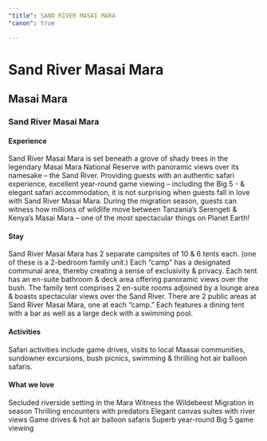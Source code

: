 ```yaml
---
"title": SAND RIVER MASAI MARA
"canon": true

---
```


# Sand River Masai Mara
## Masai Mara
### Sand River Masai Mara

#### Experience
Sand River Masai Mara is set beneath a grove of shady trees in the legendary Masai Mara National Reserve with panoramic views over its namesake – the Sand River.
Providing guests with an authentic safari experience, excellent year-round game viewing – including the Big 5 - &amp; elegant safari accommodation, it is not surprising when guests fall in love with Sand River Masai Mara.
During the migration season, guests can witness how millions of wildlife move between Tanzania’s Serengeti &amp; Kenya’s Masai Mara – one of the most spectacular things on Planet Earth!

#### Stay
Sand River Masai Mara has 2 separate campsites of 10 &amp; 6 tents each. (one of these is a 2-bedroom family unit.)  Each “camp” has a designated communal area, thereby creating a sense of exclusivity &amp; privacy.
Each tent has an en-suite bathroom &amp; deck area offering panoramic views over the bush.
The family tent comprises 2 en-suite rooms adjoined by a lounge area &amp; boasts spectacular views over the Sand River.  There are 2 public areas at Sand River Masai Mara, one at each “camp.”  Each features a dining tent with a bar as well as a large deck with a swimming pool.

#### Activities
Safari activities include game drives, visits to local Maasai communities, sundowner excursions, bush picnics, swimming &amp; thrilling hot air balloon safaris.


#### What we love
Secluded riverside setting in the Mara
Witness the Wildebeest Migration in season
Thrilling encounters with predators
Elegant canvas suites with river views
Game drives &amp; hot air balloon safaris
Superb year-round Big 5 game viewing